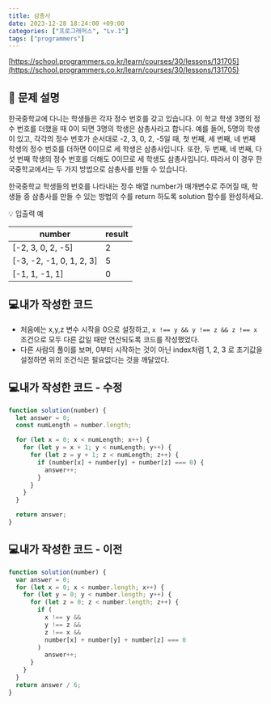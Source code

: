 ```yaml
---
title: 삼총사
date: 2023-12-28 18:24:00 +09:00
categories: ["프로그래머스", "Lv.1"]
tags: ["programmers"]
---
```


[https://school.programmers.co.kr/learn/courses/30/lessons/131705](https://school.programmers.co.kr/learn/courses/30/lessons/131705)

## 📔 문제 설명

한국중학교에 다니는 학생들은 각자 정수 번호를 갖고 있습니다. 이 학교 학생 3명의 정수 번호를 더했을 때 0이 되면 3명의 학생은 삼총사라고 합니다. 예를 들어, 5명의 학생이 있고, 각각의 정수 번호가 순서대로 -2, 3, 0, 2, -5일 때, 첫 번째, 세 번째, 네 번째 학생의 정수 번호를 더하면 0이므로 세 학생은 삼총사입니다. 또한, 두 번째, 네 번째, 다섯 번째 학생의 정수 번호를 더해도 0이므로 세 학생도 삼총사입니다. 따라서 이 경우 한국중학교에서는 두 가지 방법으로 삼총사를 만들 수 있습니다.

한국중학교 학생들의 번호를 나타내는 정수 배열 number가 매개변수로 주어질 때, 학생들 중 삼총사를 만들 수 있는 방법의 수를 return 하도록 solution 함수를 완성하세요.

💡 입출력 예

| number                   | result |
| ------------------------ | ------ |
| [-2, 3, 0, 2, -5]        | 2      |
| [-3, -2, -1, 0, 1, 2, 3] | 5      |
| [-1, 1, -1, 1]           | 0      |

## 💻내가 작성한 코드

- 처음에는 x,y,z 변수 시작을 0으로 설정하고, `x !== y && y !== z && z !== x` 조건으로 모두 다른 값일 때만 연산되도록 코드를 작성했었다.
- 다른 사람의 풀이를 보며, 0부터 시작하는 것이 아닌 index처럼 1, 2, 3 로 초기값을 설정하면 위의 조건식은 필요없다는 것을 깨달았다.

## 💻내가 작성한 코드 - 수정

```js
function solution(number) {
  let answer = 0;
  const numLength = number.length;

  for (let x = 0; x < numLength; x++) {
    for (let y = x + 1; y < numLength; y++) {
      for (let z = y + 1; z < numLength; z++) {
        if (number[x] + number[y] + number[z] === 0) {
          answer++;
        }
      }
    }
  }

  return answer;
}
```

## 💻내가 작성한 코드 - 이전

```js
function solution(number) {
  var answer = 0;
  for (let x = 0; x < number.length; x++) {
    for (let y = 0; y < number.length; y++) {
      for (let z = 0; z < number.length; z++) {
        if (
          x !== y &&
          y !== z &&
          z !== x &&
          number[x] + number[y] + number[z] === 0
        )
          answer++;
      }
    }
  }
  return answer / 6;
}
```
